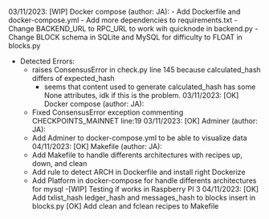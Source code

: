 03/11/2023: [WIP] Docker compose (author: JA):
    - Add Dockerfile and docker-compose.yml
    - Add more dependencies to requirements.txt
    - Change BACKEND_URL to RPC_URL to work wih quicknode in backend.py
    - Change BLOCK schema in SQLite and MySQL for difficulty to FLOAT in blocks.py
  - Detected Errors:
    - raises ConsensusError in check.py line 145 because calculated_hash differs of expected_hash
      - seems that content used to generate calculated_hash has some None attributes, idk if this is the problem.
03/11/2023: [OK] Docker compose (author: JA):
    - Fixed ConsensusError exception commenting CHECKPOINTS_MAINNET line:19
03/11/2023: [OK] Adminer (author: JA):
    - Add Adminer to docker-compose.yml to be able to visualize data
04/11/2023: [OK] Makefile (author: JA):
    - Add Makefile to handle differents architectures with recipes up, down, and clean
    - Add rule to detect ARCH in Dockerfile and install right Dockerize
    - Add Platform in docker-compose for handle differents architectures for mysql
    -[WIP] Testing if works in Raspberry PI 3
04/11/2023: [OK] Add txlist_hash ledger_hash and messages_hash to blocks insert in blocks.py
            [OK] Add clean and fclean recipes to Makefile

